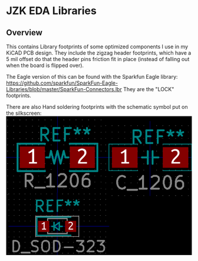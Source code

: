 # JZK EDA Libraries

## Overview
This contains Library footprints of some optimized components I use in my KiCAD PCB design. They include the zigzag header footprints, which have a 5 mil offset do that the header pins friction fit in place (instead of falling out when the board is flipped over).

The Eagle version of this can be found with the Sparkfun Eagle library: https://github.com/sparkfun/SparkFun-Eagle-Libraries/blob/master/SparkFun-Connectors.lbr
They are the "LOCK" footprints.

There are also Hand soldering footprints with the schematic symbol put on the silkscreen:
![Screenshot](https://github.com/jzkmath/JZK-EDA-Libraries/blob/master/KiCAD/Screenshot1.png)
